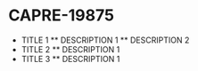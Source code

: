 # CAPRE-19875
* TITLE 1
  ** DESCRIPTION 1
  ** DESCRIPTION 2
* TITLE 2
  ** DESCRIPTION 1
* TITLE 3
  ** DESCRIPTION 1

